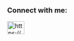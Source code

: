 <div align="center">
</div>
<h3 align="center"></h3>
<h3 align="left">Connect with me:</h3>
<p align="left">
<a href="https://discord.com/users/939520671283826748" target="blank"><img align="center" src="https://raw.githubusercontent.com/rahuldkjain/github-profile-readme-generator/master/src/images/icons/Social/discord.svg" alt="https://discord.com/users/963202519885033584" height="30" width="40" /></a>
</p>
